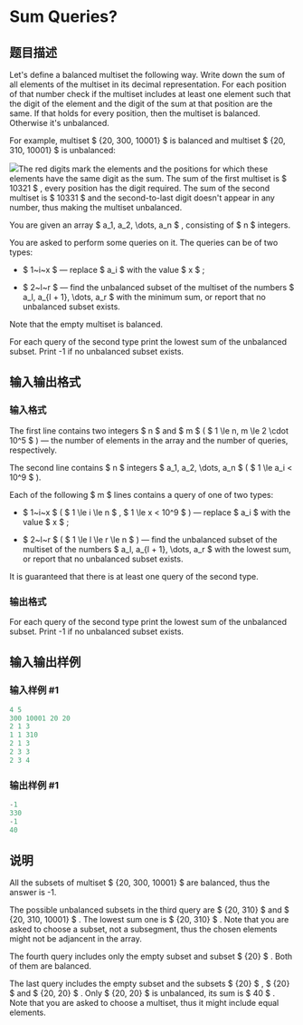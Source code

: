 # Sum Queries?

## 题目描述

Let's define a balanced multiset the following way. Write down the sum of all elements of the multiset in its decimal representation. For each position of that number check if the multiset includes at least one element such that the digit of the element and the digit of the sum at that position are the same. If that holds for every position, then the multiset is balanced. Otherwise it's unbalanced.

For example, multiset $ \{20, 300, 10001\} $ is balanced and multiset $ \{20, 310, 10001\} $ is unbalanced:

![](https://cdn.luogu.com.cn/upload/vjudge_pic/CF1217E/56b7327b3ee698ddeb4def2b2c48cdc5a70d6769.png)The red digits mark the elements and the positions for which these elements have the same digit as the sum. The sum of the first multiset is $ 10321 $ , every position has the digit required. The sum of the second multiset is $ 10331 $ and the second-to-last digit doesn't appear in any number, thus making the multiset unbalanced.

You are given an array $ a_1, a_2, \dots, a_n $ , consisting of $ n $ integers.

You are asked to perform some queries on it. The queries can be of two types:

- $ 1~i~x $ — replace $ a_i $ with the value $ x $ ;

- $ 2~l~r $ — find the unbalanced subset of the multiset of the numbers $ a_l, a_{l + 1}, \dots, a_r $ with the minimum sum, or report that no unbalanced subset exists.

Note that the empty multiset is balanced.

For each query of the second type print the lowest sum of the unbalanced subset. Print -1 if no unbalanced subset exists.

## 输入输出格式

### 输入格式

The first line contains two integers $ n $ and $ m $ ( $ 1 \le n, m \le 2 \cdot 10^5 $ ) — the number of elements in the array and the number of queries, respectively.

The second line contains $ n $ integers $ a_1, a_2, \dots, a_n $ ( $ 1 \le a_i < 10^9 $ ).

Each of the following $ m $ lines contains a query of one of two types:

- $ 1~i~x $ ( $ 1 \le i \le n $ , $ 1 \le x < 10^9 $ ) — replace $ a_i $ with the value $ x $ ;

- $ 2~l~r $ ( $ 1 \le l \le r \le n $ ) — find the unbalanced subset of the multiset of the numbers $ a_l, a_{l + 1}, \dots, a_r $ with the lowest sum, or report that no unbalanced subset exists.

It is guaranteed that there is at least one query of the second type.

### 输出格式

For each query of the second type print the lowest sum of the unbalanced subset. Print -1 if no unbalanced subset exists.

## 输入输出样例

### 输入样例 #1

```cpp
4 5
300 10001 20 20
2 1 3
1 1 310
2 1 3
2 3 3
2 3 4

```
### 输出样例 #1

```cpp
-1
330
-1
40

```
## 说明

All the subsets of multiset $ \{20, 300, 10001\} $ are balanced, thus the answer is -1.

The possible unbalanced subsets in the third query are $ \{20, 310\} $ and $ \{20, 310, 10001\} $ . The lowest sum one is $ \{20, 310\} $ . Note that you are asked to choose a subset, not a subsegment, thus the chosen elements might not be adjancent in the array.

The fourth query includes only the empty subset and subset $ \{20\} $ . Both of them are balanced.

The last query includes the empty subset and the subsets $ \{20\} $ , $ \{20\} $ and $ \{20, 20\} $ . Only $ \{20, 20\} $ is unbalanced, its sum is $ 40 $ . Note that you are asked to choose a multiset, thus it might include equal elements.

